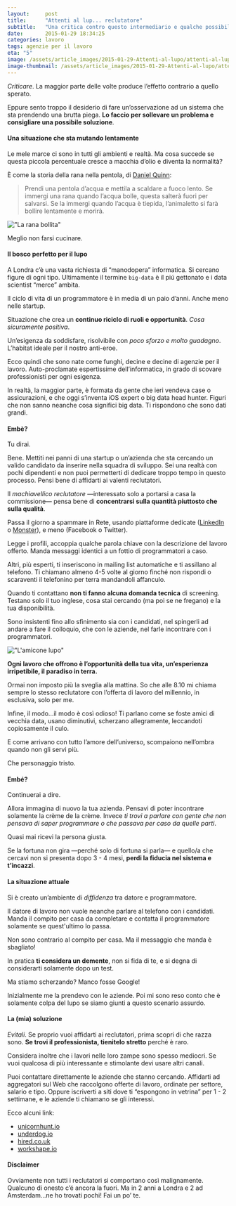 ```yaml
---
layout:     post
title:      "Attenti al lup... reclutatore"
subtitle:   "Una critica contro questo intermediario e qualche possibile soluzione."
date:       2015-01-29 18:34:25
categories: lavoro
tags: agenzie per il lavoro
eta: "5"
image: /assets/article_images/2015-01-29-Attenti-al-lupo/attenti-al-lupo.gif
image-thumbnail: /assets/article_images/2015-01-29-Attenti-al-lupo/attenti-al-lupo-thumb.gif
---
```


_Criticare_. La maggior parte delle volte produce l’effetto contrario a quello sperato. 

Eppure sento troppo il desiderio di fare un’osservazione ad un sistema che sta prendendo una brutta piega. __Lo faccio per sollevare un problema e consigliare una possibile soluzione__.

#### Una situazione che sta mutando lentamente
Le mele marce ci sono in tutti gli ambienti e realtà. Ma cosa succede se questa piccola percentuale cresce a macchia d’olio e diventa la normalità?

È come la storia della rana nella pentola, di [Daniel Quinn](http://it.wikipedia.org/wiki/Daniel_Quinn):

> Prendi una pentola d’acqua e mettila a scaldare a fuoco lento.
> Se immergi una rana quando l’acqua bolle, questa salterà fuori per salvarsi. Se la immergi quando l’acqua è tiepida, l’animaletto si farà bollire lentamente e morirà.

!["La rana bollita"](https://dl.dropboxusercontent.com/s/cy1idvk2irpwip0/rana.gif)

Meglio non farsi cucinare.

#### Il bosco perfetto per il lupo
A Londra c’è una vasta richiesta di “manodopera” informatica. Si cercano figure di ogni tipo. Ultimamente il termine `big-data` è il piú gettonato e i data scientist “merce” ambita.

Il ciclo di vita di un programmatore è in media di un paio d’anni. Anche meno nelle startup.

Situazione che crea un __continuo riciclo di ruoli e opportunità__. _Cosa sicuramente positiva_.

Un’esigenza da soddisfare, risolvibile con _poco sforzo e molto guadagno_. L’habitat ideale per il nostro anti-eroe.

Ecco quindi che sono nate come funghi, decine e decine di agenzie per il lavoro. Auto-proclamate espertissime dell’informatica, in grado di scovare professionisti per ogni esigenza.

In realtà, la maggior parte, è formata da gente che ieri vendeva case o assicurazioni, e che oggi s’inventa iOS expert o big data head hunter.
Figuri che non sanno neanche cosa significi big data. Ti rispondono che sono dati grandi.

#### Embè?
Tu dirai. 

Bene. Mettiti nei panni di una startup o un’azienda che sta cercando un valido 
candidato da inserire nella squadra di sviluppo.
Sei una realtà con pochi dipendenti e non puoi permetterti di dedicare troppo tempo in questo processo. Pensi bene di affidarti ai valenti reclutatori.

Il _machiavellico reclutatore_ &mdash;interessato solo a portarsi a casa la commissione&mdash; pensa bene di __concentrarsi sulla quantità piuttosto che sulla qualità__. 

Passa il giorno a spammare in Rete, usando piattaforme dedicate ([LinkedIn](https://www.linkedin.com/) o [Monster](http://www.monster.com/)), e meno (Facebook o Twitter).

Legge i profili, accoppia qualche parola chiave con la descrizione del lavoro offerto. Manda messaggi identici a un fottio di programmatori a caso.

Altri, più esperti, ti inseriscono in mailing list automatiche e ti assillano al telefono. Ti chiamano almeno 4-5 volte al giorno finché non rispondi o scaraventi il telefonino per terra mandandoli affanculo. 

Quando ti contattano __non ti fanno alcuna domanda tecnica__ di screening. Testano solo il tuo inglese, cosa stai cercando (ma poi se ne fregano) e la tua disponibilità.

Sono insistenti fino allo sfinimento sia con i candidati, nel spingerli ad andare a fare il colloquio, che con le aziende, nel farle incontrare con i programmatori.

!["L'amicone lupo"](https://dl.dropboxusercontent.com/s/tdmywvpj1ch5ahh/lupo.gif)

**Ogni lavoro che offrono è l’opportunità della tua vita, un’esperienza irripetibile, il paradiso in terra.**

Ormai non imposto più la sveglia alla mattina. So che alle 8.10 mi chiama sempre lo stesso reclutatore con l’offerta di lavoro del millennio, in esclusiva, solo per me.

Infine, il modo...il modo è così odioso! Ti parlano come se foste amici di vecchia data, usano diminutivi, scherzano allegramente, leccandoti copiosamente il culo.

E come arrivano con tutto l’amore dell’universo, scompaiono nell’ombra quando non gli servi più.

Che personaggio tristo.

#### Embé?
Continuerai a dire.

Allora immagina di nuovo la tua azienda. Pensavi di poter incontrare solamente la crème de la crème. Invece _ti trovi a parlare con gente che non pensava di saper programmare o che passava per caso da quelle parti_.

Quasi mai ricevi la persona giusta.

Se la fortuna non gira &mdash;perché solo di fortuna si parla&mdash; e quello/a che cercavi non si presenta dopo 3 - 4 mesi, __perdi la fiducia nel sistema e t’incazzi__. 

#### La situazione attuale 
Si è creato un’ambiente di _diffidenza_ tra datore e programmatore. 

Il datore di lavoro non vuole neanche parlare al telefono con i candidati. Manda il compito per casa da completare e contatta il programmatore solamente se quest'ultimo lo passa.

Non sono contrario al compito per casa. Ma il messaggio che manda è sbagliato!

In pratica __ti considera un demente__, non si fida di te, e si degna di considerarti solamente dopo un test.

Ma stiamo scherzando? Manco fosse Google!

Inizialmente me la prendevo con le aziende. Poi mi sono reso conto che è solamente colpa del lupo se siamo giunti a questo scenario assurdo.

#### La (mia) soluzione
_Evitali_. Se proprio vuoi affidarti ai reclutatori, prima scopri di che razza sono. __Se trovi il professionista, tienitelo stretto__ perché è raro.

Considera inoltre che i lavori nelle loro zampe sono spesso mediocri. Se vuoi qualcosa di più interessante e stimolante devi usare altri canali.

Puoi contattare direttamente le aziende che stanno cercando. 
Affidarti ad aggregatori sul Web che raccolgono offerte di lavoro, ordinate per settore, salario e tipo. 
Oppure iscriverti a siti dove ti “espongono in vetrina” per 1 - 2 settimane, e le aziende ti chiamano se gli interessi.

Ecco alcuni link:

- [unicornhunt.io](https://unicornhunt.io)
- [underdog.io](https://www.underdog.io/)
- [hired.co.uk](https://hired.co.uk)
- [workshape.io](https://www.workshape.io)


#### Disclaimer
Ovviamente non tutti i reclutatori si comportano così malignamente.
Qualcuno di onesto c’é ancora la fuori. Ma in 2 anni a Londra e 2 ad Amsterdam…ne ho trovati pochi! Fai un po’ te.

